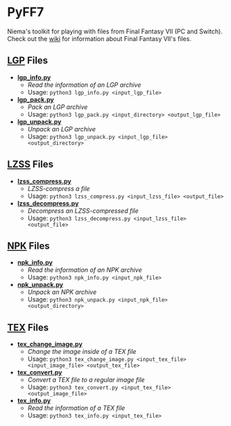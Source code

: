 # PyFF7
Niema's toolkit for playing with files from Final Fantasy VII (PC and Switch). Check out the [wiki](../../wiki) for information about Final Fantasy VII's files.

## [LGP](../../wiki/LGP-Format) Files
* **[lgp_info.py](lgp_info.py)**
    * *Read the information of an LGP archive*
    * Usage: `python3 lgp_info.py <input_lgp_file>`
* **[lgp_pack.py](lgp_pack.py)**
    * *Pack an LGP archive*
    * Usage: `python3 lgp_pack.py <input_directory> <output_lgp_file>`
* **[lgp_unpack.py](lgp_unpack.py)**
    * *Unpack an LGP archive*
    * Usage: `python3 lgp_unpack.py <input_lgp_file> <output_directory>`

## [LZSS](../../wiki/LZSS-Format) Files
* **[lzss_compress.py](lzss_compress.py)**
    * *LZSS-compress a file*
    * Usage: `python3 lzss_compress.py <input_lzss_file> <output_file>`
* **[lzss_decompress.py](lzss_decompress.py)**
    * *Decompress an LZSS-compressed file*
    * Usage: `python3 lzss_decompress.py <input_lzss_file> <output_file>`

## [NPK](../../wiki/NPK-Format) Files
* **[npk_info.py](npk_info.py)**
    * *Read the information of an NPK archive*
    * Usage: `python3 npk_info.py <input_npk_file>`
* **[npk_unpack.py](npk_unpack.py)**
    * *Unpack an NPK archive*
    * Usage: `python3 npk_unpack.py <input_npk_file> <output_directory>`

## [TEX](../../wiki/TEX-Format) Files
* **[tex_change_image.py](tex_change_image.py)**
    * *Change the image inside of a TEX file*
    * Usage: `python3 tex_change_image.py <input_tex_file> <input_image_file> <output_tex_file>`
* **[tex_convert.py](tex_convert.py)**
    * *Convert a TEX file to a regular image file*
    * Usage: `python3 tex_convert.py <input_tex_file> <output_image_file>`
* **[tex_info.py](tex_info.py)**
    * *Read the information of a TEX file*
    * Usage: `python3 tex_info.py <input_tex_file>`
